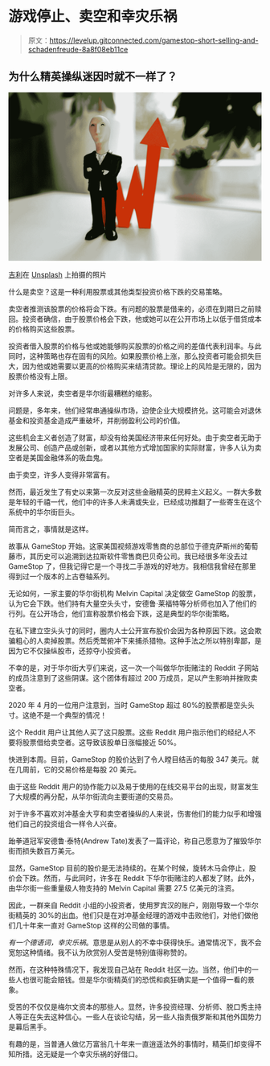 # 游戏停止、卖空和幸灾乐祸

> 原文：<https://levelup.gitconnected.com/gamestop-short-selling-and-schadenfreude-8a8f08eb11ce>

## 为什么精英操纵迷因时就不一样了？

![](img/28062528ebc7e7f169e0548cd074c70a.png)

[吉利](https://unsplash.com/@gillyberlin?utm_source=medium&utm_medium=referral)在 [Unsplash](https://unsplash.com?utm_source=medium&utm_medium=referral) 上拍摄的照片

什么是卖空？这是一种利用股票或其他类型投资价格下跌的交易策略。

卖空者推测该股票的价格将会下跌。有问题的股票是借来的，必须在到期日之前赎回。投资者确信，由于股票价格会下跌，他或她可以在公开市场上以低于借贷成本的价格购买这些股票。

投资者借入股票的价格与他或她能够购买股票的价格之间的差值代表利润率。与此同时，这种策略也存在固有的风险。如果股票价格上涨，那么投资者可能会损失巨大，因为他或她需要以更高的价格购买来结清贷款。理论上的风险是无限的，因为股票价格没有上限。

对许多人来说，卖空者是华尔街最糟糕的缩影。

问题是，多年来，他们经常串通操纵市场，迫使企业大规模挤兑。这可能会对退休基金和投资基金造成严重破坏，并削弱盈利公司的价值。

这些机会主义者创造了财富，却没有给美国经济带来任何好处。由于卖空者无助于发展公司、创造产品或创新，或者以其他方式增加国家的实际财富，许多人认为卖空者是美国金融体系的吸血鬼。

由于卖空，许多人变得非常富有。

然而，最近发生了有史以来第一次反对这些金融精英的民粹主义起义。一群大多数是年轻的千禧一代，他们中的许多人未满或失业，已经成功推翻了一些寄生在这个系统中的华尔街巨头。

简而言之，事情就是这样。

故事从 GameStop 开始。这家美国视频游戏零售商的总部位于德克萨斯州的葡萄藤市，其历史可以追溯到达拉斯软件零售商巴贝奇公司。我已经很多年没去过 GameStop 了，但我记得它是一个寻找二手游戏的好地方。我相信我曾经在那里得到过一个版本的上古卷轴系列。

无论如何，一家主要的华尔街机构 Melvin Capital 决定做空 GameStop 的股票，认为它会下跌。他们持有大量空头头寸，安德鲁·莱福特等分析师也加入了他们的行列。在公开场合，他们宣称股票价格会下跌，这是典型的华尔街策略。

在私下建立空头头寸的同时，圈内人士公开宣布股价会因为各种原因下跌。这会欺骗粗心的人卖掉股票。然后秃鹫俯冲下来捕杀猎物。这种手法之所以特别卑鄙，是因为它不仅操纵股市，还掠夺小投资者。

不幸的是，对于华尔街大亨们来说，这一次一个叫做华尔街赌注的 Reddit 子网站的成员注意到了这些阴谋。这个团体有超过 200 万成员，足以产生影响并挫败卖空者。

2020 年 4 月的一位用户注意到，当时 GameStop 超过 80%的股票都是空头头寸。这绝不是一个典型的情况！

这个 Reddit 用户让其他人买了这只股票。这些 Reddit 用户指示他们的经纪人不要将股票借给卖空者。这导致该股单日涨幅接近 50%。

快进到本周。目前，GameStop 的股价达到了令人瞠目结舌的每股 347 美元。就在几周前，它的交易价格是每股 20 美元。

由于这些 Reddit 用户的协作能力以及易于使用的在线交易平台的出现，财富发生了大规模的再分配，从华尔街流向主要街道的交易员。

对于许多不喜欢对冲基金大亨和卖空者操纵的人来说，伤害他们的能力似乎和增强他们自己的投资组合一样令人兴奋。

跆拳道冠军安德鲁·泰特(Andrew Tate)发表了一篇评论，称自己愿意为了摧毁华尔街而损失数百万美元。

显然，GameStop 目前的股价是无法持续的。在某个时候，旋转木马会停止，股价会下跌。然而，与此同时，许多在 Reddit 下华尔街赌注的人都发了财。此外，由华尔街一些重量级人物支持的 Melvin Capital 需要 27.5 亿美元的注资。

因此，一群来自 Reddit 小组的小投资者，使用罗宾汉的账户，刚刚导致一个华尔街精英的 30%的出血。他们只是在对冲基金经理的游戏中击败他们，对他们做他们几十年来一直对 GameStop 这样的公司做的事情。

*有一个德语词，幸灾乐祸*。意思是从别人的不幸中获得快乐。通常情况下，我不会宽恕这种情绪。我不认为欣赏别人受苦是特别值得称赞的。

然而，在这种特殊情况下，我发现自己站在 Reddit 社区一边。当然，他们中的一些人也很可能会赔钱。但是华尔街精英们的恐慌和疯狂确实是一个值得一看的景象。

受苦的不仅仅是梅尔文资本的那些人。显然，许多投资经理、分析师、脱口秀主持人等正在失去这种信心。一些人在谈论勾结，另一些人指责俄罗斯和其他外国势力是幕后黑手。

有趣的是，当普通人做亿万富翁几十年来一直逍遥法外的事情时，精英们却变得不知所措。这无疑是一个幸灾乐祸的好借口。